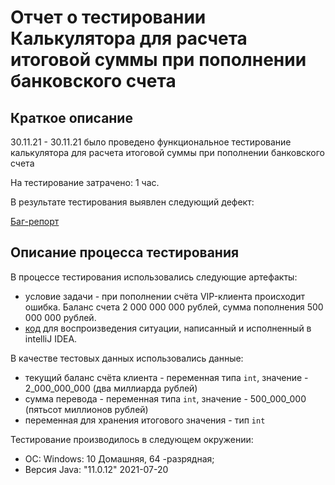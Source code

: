 # Отчет о тестировании Калькулятора для расчета итоговой суммы при пополнении банковского счета #

## Краткое описание ##

30.11.21 - 30.11.21 было проведено функциональное тестирование калькулятора для расчета итоговой суммы при пополнении банковского счета

На тестирование затрачено: 1 час.

В результате тестирования выявлен следующий дефект:

[Баг-репорт](https://github.com/imandrik/HomeWork_1.1./issues/1)

## Описание процесса тестирования ##

В процессе тестирования использовались следующие артефакты:

- условие задачи - при пополнении счёта VIP-клиента происходит ошибка. Баланс счета 2 000 000 000 рублей, сумма пополнения 500 000 000 рублей.
- [код](https://github.com/imandrik/HomeWork_1.1./blob/master/src/Main.java) для воспроизведения ситуации, написанный и исполненный в intelliJ IDEA.

В качестве тестовых данных использовались данные:

- текущий баланс счёта клиента - переменная типа ` int `, значение - 2_000_000_000 (два миллиарда рублей)
- сумма перевода - переменная типа ` int `, значение - 500_000_000 (пятьсот миллионов рублей)
- переменная для хранения итогового значения - тип ` int `

Тестирование производилось в следующем окружении:

 - ОС: Windows: 10 Домашняя, 64 -разрядная;
 - Версия Java: "11.0.12" 2021-07-20

